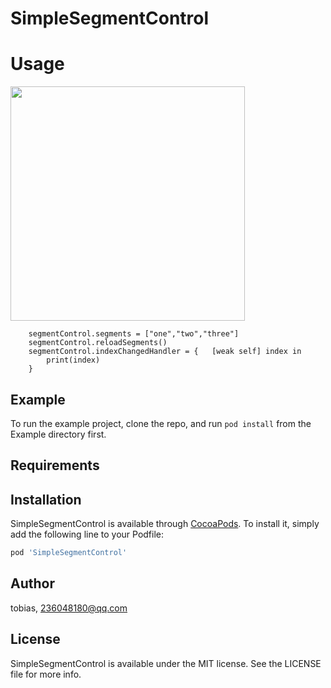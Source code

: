 # SimpleSegmentControl


# Usage

<img src='https://github.com/AsTao/SimpleSegmentControl/blob/master/SimpleSegmentControl.swift' width=375 />

```objc
    segmentControl.segments = ["one","two","three"]
    segmentControl.reloadSegments()
    segmentControl.indexChangedHandler = {   [weak self] index in
        print(index)
    }
```




## Example

To run the example project, clone the repo, and run `pod install` from the Example directory first.

## Requirements

## Installation

SimpleSegmentControl is available through [CocoaPods](http://cocoapods.org). To install
it, simply add the following line to your Podfile:

```ruby
pod 'SimpleSegmentControl'
```

## Author

tobias, 236048180@qq.com

## License

SimpleSegmentControl is available under the MIT license. See the LICENSE file for more info.
